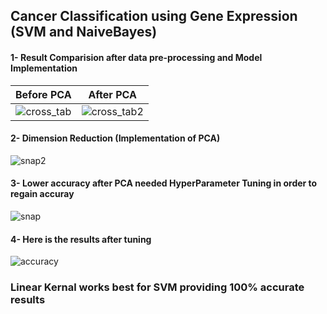 ## Cancer Classification using Gene Expression (SVM and NaiveBayes)

#### 1- Result Comparision after data pre-processing and Model Implementation

Before PCA                                           | After PCA
:--------------------------------------------------------:|:---------------------------------------------------------:
![cross_tab](https://user-images.githubusercontent.com/32847030/62818004-54e8f400-bb0e-11e9-866a-135f2c3c3052.GIF) | ![cross_tab2](https://user-images.githubusercontent.com/32847030/62818005-561a2100-bb0e-11e9-8fc7-d29ea920c29e.GIF)

#### 2- Dimension Reduction (Implementation of PCA)

![snap2](https://user-images.githubusercontent.com/32847030/62817974-c4121880-bb0d-11e9-9c20-b5830d476402.GIF)


#### 3- Lower accuracy after PCA needed HyperParameter Tuning in order to regain accuray

![snap](https://user-images.githubusercontent.com/32847030/62818006-59151180-bb0e-11e9-94c3-13f5b95e4750.GIF)

#### 4- Here is the results after tuning

![accuracy](https://user-images.githubusercontent.com/32847030/62818007-5aded500-bb0e-11e9-83b8-7a9d54c9190c.gif)

### Linear Kernal works best for SVM providing 100% accurate results
